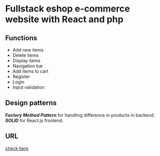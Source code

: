 # Fullstack eshop e-commerce website with React and php
## Functions
* Add new items
* Delete items
* Display items
* Navigation bar
* Add items to cart
* Register
* Login
* Input validation

## Design patterns
***Factory Method Pattern*** for handling difference in products in backend. <br>
***SOLID*** for React.js frontend.

## URL
[check here](https://super-eshop.000webhostapp.com/)
